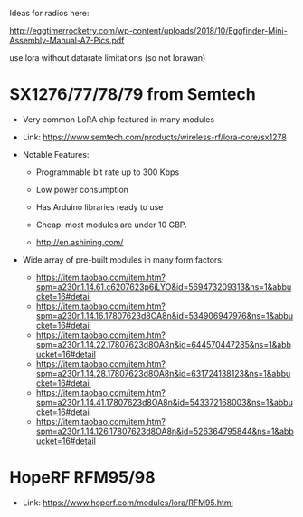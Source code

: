 

Ideas for radios here:

http://eggtimerrocketry.com/wp-content/uploads/2018/10/Eggfinder-Mini-Assembly-Manual-A7-Pics.pdf

use lora without datarate limitations (so not lorawan)


# SX1276/77/78/79 from Semtech

- Very common LoRA chip featured in many modules
- Link: https://www.semtech.com/products/wireless-rf/lora-core/sx1278

- Notable Features:
  - Programmable bit rate up to 300 Kbps
  - Low power consumption
  - Has Arduino libraries ready to use
  - Cheap: most modules are under 10 GBP.

  - http://en.ashining.com/

- Wide array of pre-built modules in many form factors:
  - https://item.taobao.com/item.htm?spm=a230r.1.14.61.c6207623p6iLYO&id=569473209313&ns=1&abbucket=16#detail
  - https://item.taobao.com/item.htm?spm=a230r.1.14.16.17807623d8OA8n&id=534906947976&ns=1&abbucket=16#detail
  - https://item.taobao.com/item.htm?spm=a230r.1.14.22.17807623d8OA8n&id=644570447285&ns=1&abbucket=16#detail
  - https://item.taobao.com/item.htm?spm=a230r.1.14.28.17807623d8OA8n&id=631724138123&ns=1&abbucket=16#detail
  - https://item.taobao.com/item.htm?spm=a230r.1.14.41.17807623d8OA8n&id=543372168003&ns=1&abbucket=16#detail
  - https://item.taobao.com/item.htm?spm=a230r.1.14.126.17807623d8OA8n&id=526364795844&ns=1&abbucket=16#detail

# HopeRF RFM95/98

- Link: https://www.hoperf.com/modules/lora/RFM95.html
